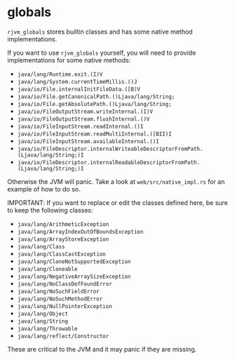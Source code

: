 # globals

`rjvm_globals` stores builtin classes and has some native method implementations.

If you want to use `rjvm_globals` yourself, you will need to provide implementations for some native methods:
- `java/lang/Runtime.exit.(I)V`
- `java/lang/System.currentTimeMillis.()J`
- `java/io/File.internalInitFileData.([B)V`
- `java/io/File.getCanonicalPath.()Ljava/lang/String;`
- `java/io/File.getAbsolutePath.()Ljava/lang/String;`
- `java/io/FileOutputStream.writeInternal.(I)V`
- `java/io/FileOutputStream.flushInternal.()V`
- `java/io/FileInputStream.readInternal.()I`
- `java/io/FileInputStream.readMultiInternal.([BII)I`
- `java/io/FileInputStream.availableInternal.()I`
- `java/io/FileDescriptor.internalWriteableDescriptorFromPath.(Ljava/lang/String;)I`
- `java/io/FileDescriptor.internalReadableDescriptorFromPath.(Ljava/lang/String;)I`

Otherwise the JVM will panic. Take a look at `web/src/native_impl.rs` for an example of how to do so.

IMPORTANT:
If you want to replace or edit the classes defined here, be sure to keep the following classes:
- `java/lang/ArithmeticException`
- `java/lang/ArrayIndexOutOfBoundsException`
- `java/lang/ArrayStoreException`
- `java/lang/Class`
- `java/lang/ClassCastException`
- `java/lang/CloneNotSupportedException`
- `java/lang/Cloneable`
- `java/lang/NegativeArraySizeException`
- `java/lang/NoClassDefFoundError`
- `java/lang/NoSuchFieldError`
- `java/lang/NoSuchMethodError`
- `java/lang/NullPointerException`
- `java/lang/Object`
- `java/lang/String`
- `java/lang/Throwable`
- `java/lang/reflect/Constructor`

These are critical to the JVM and it may panic if they are missing.
